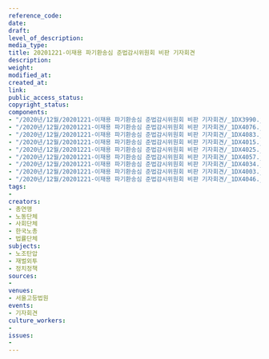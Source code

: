 ```yaml
---
reference_code: 
date: 
draft: 
level_of_description: 
media_type: 
title: 20201221-이재용 파기환송심 준법감시위원회 비판 기자회견
description: 
weight: 
modified_at: 
created_at: 
link: 
public_access_status: 
copyright_status: 
components:
- "/2020년/12월/20201221-이재용 파기환송심 준법감시위원회 비판 기자회견/_1DX3990.jpg"
- "/2020년/12월/20201221-이재용 파기환송심 준법감시위원회 비판 기자회견/_1DX4076.jpg"
- "/2020년/12월/20201221-이재용 파기환송심 준법감시위원회 비판 기자회견/_1DX4083.jpg"
- "/2020년/12월/20201221-이재용 파기환송심 준법감시위원회 비판 기자회견/_1DX4015.jpg"
- "/2020년/12월/20201221-이재용 파기환송심 준법감시위원회 비판 기자회견/_1DX4025.jpg"
- "/2020년/12월/20201221-이재용 파기환송심 준법감시위원회 비판 기자회견/_1DX4057.jpg"
- "/2020년/12월/20201221-이재용 파기환송심 준법감시위원회 비판 기자회견/_1DX4034.jpg"
- "/2020년/12월/20201221-이재용 파기환송심 준법감시위원회 비판 기자회견/_1DX4003.jpg"
- "/2020년/12월/20201221-이재용 파기환송심 준법감시위원회 비판 기자회견/_1DX4046.jpg"
tags:
- 
creators:
- 총연맹
- 노동단체
- 사회단체
- 한국노총
- 법률단체
subjects:
- 노조탄압
- 재벌외투
- 정치정책
sources:
- 
venues:
- 서울고등법원
events:
- 기자회견
culture_workers:
- 
issues:
- 
---
```

